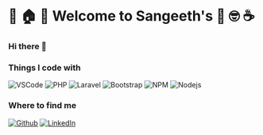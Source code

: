 # :tada: :house: :star2: Welcome to Sangeeth's :muscle: :nerd_face: :coffee:

### Hi there 👋

<h3>Things I code with</h3>
<p>

<img alt="VSCode" src="https://img.shields.io/badge/-VS%20Code-#007ACC?style=flat-sqauare&logo=visualstudio" />

<img alt="PHP" src="https://img.shields.io/badge/-PHP-#777BB4?style=flat-sqauare&logo=php" />

<img alt="Laravel" src="https://img.shields.io/badge/-Laravel-black?style=flat-sqauare&logo=laravel" />

<img alt="Bootstrap" src="https://img.shields.io/badge/-Bootstrap-#7952B3?style=flat-sqauare&logo=Bootstrap" />

<img alt="NPM" src="https://img.shields.io/badge/-npm-brightgreen?style=flat-sqauare&logo=npm" />

<img alt="Nodejs" src="https://img.shields.io/badge/-Nodejs-43853d?style=flat-square&logo=Node.js&logoColor=white" />

</p>
<h3>Where to find me</h3>
<p><a href="https://github.com/sangeethkc" target="_blank"><img alt="Github" src="https://img.shields.io/badge/GitHub-%2312100E.svg?&style=for-the-badge&logo=Github&logoColor=white" /></a>  <a href="https://www.linkedin.com/in/sangeethkc" target="_blank"><img alt="LinkedIn" src="https://img.shields.io/badge/linkedin-%230077B5.svg?&style=for-the-badge&logo=linkedin&logoColor=white" /></a>
</p>


<!--
**sangeethkc/sangeethkc** is a ✨ _special_ ✨ repository because its `README.md` (this file) appears on your GitHub profile.

Here are some ideas to get you started:

- 🔭 I’m currently working on ...
- 🌱 I’m currently learning ...
- 👯 I’m looking to collaborate on ...
- 🤔 I’m looking for help with ...
- 💬 Ask me about ...
- 📫 How to reach me: ...
- 😄 Pronouns: ...
- ⚡ Fun fact: ...
-->
